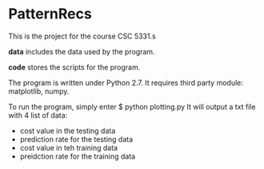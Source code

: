 # PatternRecs

This is the project for the course CSC 5331.s  

**data**  includes the data used by the program.

**code** stores the scripts for the program. 

The program is written under Python 2.7. 
It requires third party module: matplotlib, numpy. 

To run the program, simply enter $ python plotting.py
It will output a txt file with 4 list of data: 
- cost value in the testing data
- prediction rate for the testing data
- cost value in teh training data
- preidction rate for the training data
